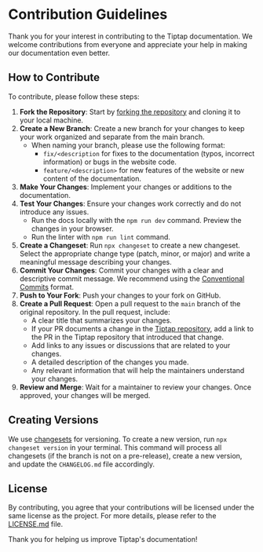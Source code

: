 # Contribution Guidelines

Thank you for your interest in contributing to the Tiptap documentation. We welcome contributions from everyone and appreciate your help in making our documentation even better.

## How to Contribute

To contribute, please follow these steps:

1. **Fork the Repository**: Start by [forking the repository](https://docs.github.com/en/pull-requests/collaborating-with-pull-requests/working-with-forks/fork-a-repo) and cloning it to your local machine.
2. **Create a New Branch**: Create a new branch for your changes to keep your work organized and separate from the main branch.
   - When naming your branch, please use the following format:
     - `fix/<description` for fixes to the documentation (typos, incorrect information) or bugs in the website code.
     - `feature/<description>` for new features of the website or new content of the documentation.
3. **Make Your Changes**: Implement your changes or additions to the documentation.
4. **Test Your Changes**: Ensure your changes work correctly and do not introduce any issues.
   - Run the docs locally with the `npm run dev` command. Preview the changes in your browser.
   - Run the linter with `npm run lint` command.
5. **Create a Changeset**: Run `npx changeset` to create a new changeset. Select the appropriate change type (patch, minor, or major) and write a meaningful message describing your changes.
6. **Commit Your Changes**: Commit your changes with a clear and descriptive commit message. We recommend using the [Conventional Commits](https://www.conventionalcommits.org/en/v1.0.0/) format.
7. **Push to Your Fork**: Push your changes to your fork on GitHub.
8. **Create a Pull Request**: Open a pull request to the `main` branch of the original repository. In the pull request, include:
   - A clear title that summarizes your changes.
   - If your PR documents a change in the [Tiptap repository](https://github.com/ueberdosis/tiptap), add a link to the PR in the Tiptap repository that introduced that change.
   - Add links to any issues or discussions that are related to your changes.
   - A detailed description of the changes you made.
   - Any relevant information that will help the maintainers understand your changes.
9. **Review and Merge**: Wait for a maintainer to review your changes. Once approved, your changes will be merged.

## Creating Versions

We use [changesets](https://github.com/changesets/changesets) for versioning. To create a new version, run `npx changeset version` in your terminal. This command will process all changesets (if the branch is not on a pre-release), create a new version, and update the `CHANGELOG.md` file accordingly.

## License

By contributing, you agree that your contributions will be licensed under the same license as the project. For more details, please refer to the [LICENSE.md](LICENSE) file.

Thank you for helping us improve Tiptap's documentation!
